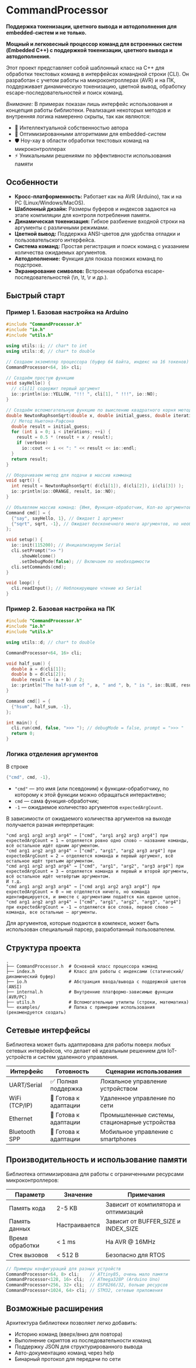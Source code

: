 # CommandProcessor

**Поддержка токенизации, цветного вывода и автодополнения для embedded-систем и не только.**


**Мощный и легковесный процессор команд для встроенных систем (Embedded C++) с поддержкой токенизации, цветного вывода и автодополнения.**

Этот проект представляет собой шаблонный класс на C++ для обработки текстовых команд в интерфейсах командной строки (CLI). Он разработан с учетом работы на микроконтроллерах (AVR) и на ПК, поддерживает динамическую токенизацию, цветной вывод, обработку escape-последовательностей и поиск команд.

*Внимание:* В примерах показан лишь интерфейс использования и концепция работы библиотеки. Реализация некоторых методов и внутренняя логика намеренно скрыты, так как являются:

* 🧠 Интеллектуальной собственностью автора
* 🔧 Оптимизированными алгоритмами для embedded-систем
* 🛡️ Ноу-хау в области обработки текстовых команд на микроконтроллерах
* ⚡ Уникальными решениями по эффективности использования памяти

## Особенности

* **Кросс-платформенность:** Работает как на AVR (Arduino), так и на PC (Linux/Windows/MacOS).
* **Шаблонный дизайн:** Размеры буферов и индексов задаются на этапе компиляции для контроля потребления памяти.
* **Динамическая токенизация:** Гибкое разбиение входной строки на аргументы с различными режимами.
* **Цветной вывод:** Поддержка ANSI-цветов для удобства отладки и пользовательского интерфейса.
* **Система команд:** Простая регистрация и поиск команд с указанием количества ожидаемых аргументов.
* **Автодополнение:** Функция для показа похожих команд по подстроке.
* **Экранирование символов:** Встроенная обработка escape-последовательностей (\n, \t, \r и др.).

## Быстрый старт
### Пример 1. Базовая настройка на Arduino

```C++
#include "CommandProcessor.h"
#include "io.h"
#include "utils.h"

using utils::i; // char* to int
using utils::d; // char* to double

// Создаем экземпляр процессора (буфер 64 байта, индекс на 16 токенов)
CommandProcessor<64, 16> cli;

// Создаём простую функцию
void sayHello() {
  // cli[1] содержит первый аргумент
  io::println(io::YELLOW, "!!! ", cli[1], " !!!", io::NO);
}

// Создаём вспомогательную функцию по выислению квадратного корня методом Ньютона-Рафсона 
double NewtonRaphsonSqrt(double x, double initial_guess, double iterations, bool verbose = false) {
  // Метод Ньютона-Рафсона
  double result = initial_guess;
  for (int i = 0; i < iterations; ++i) {
    result = 0.5 * (result + x / result);
    if (verbose)
      io::cout << i << ": " << result << io::endl;
  }
  return result;
}

// Оборачиваем метод для подачи в массив комманд
void sqrt() {
  int result = NewtonRaphsonSqrt( d(cli[1]), d(cli[2]), i(cli[3]) );
  io::println(io::ORANGE, result, io::NO);
}

// Объявляем массив команд: {Имя, Функция-обработчик, Кол-во аргументов}
Command cmd[] = {
  {"say", sayHello, 1}, // Ожидает 1 аргумент
  {"sqrt", sqrt, -1}, // Ожидает бесконечного много аргументов, но необходимо всего 3
};

void setup() {
  io::init(115200); // Инициализируем Serial
  cli.setPrompt(">> ")
     .showWelcome()
     .setDebugMode(false); // Включаем по необходимости
  cli.setCommands(cmd);
}

void loop() {
  cli.readInput(); // Неблокирующее чтение из Serial
}
```

### Пример 2. Базовая настройка на ПК
```C++
#include "CommandProcessor.h"
#include "io.h"
#include "utils.h"

using utils::d; // char* to double

CommandProcessor<64, 16> cli;

void half_sum() {
  double a = d(cli[1]);
  double b = d(cli[2]);
  double result = (a + b) / 2;
  io::println("The half-sum of ", a, " and ", b, " is ", io::BLUE, result, io::NO);
}

Command cmd[] = {
  {"hsum", half_sum, -1},
};

int main() {
  cli.run(cmd, false, ">>> "); // debugMode = false, prompt = ">>> "
  return 0;
}
```

### Логика отделения аргументов
В строке

```C++
{"cmd", cmd, -1},
```
* ```"cmd"```  — это имя (или псевдоним) к функции-обработчику, по которому к этой функции можно обращаться интерактивно;
* ```cmd```    — сама функция-обработчик;
* ```-1```     — ожидаемое количество аргументов ```expectedArgCount```.

В зависимости от ожидаемого количества аргументов на выходе получается разная интерпретация:

```text
"cmd arg1 arg2 arg3 arg4" → ["cmd", "arg1 arg2 arg3 arg4"] при expectedArgCount = 1 → отделяется ровно одно слово — название команды, всё остальное идёт одним аргументом.
"cmd arg1 arg2 arg3 arg4" → ["cmd", "arg1", "arg2 arg3 arg4"] при expectedArgCount = 2 → отделяется команда и первый аргумент, всё остальное идёт третьим аргументом.
"cmd arg1 arg2 arg3 arg4" → ["cmd", "arg1", "arg2", "arg3 arg4"] при expectedArgCount = 3 → отделяется команда и первый и второй аргументы, всё остальное идёт четвёртым аргументом.
И т.д.
"cmd arg1 arg2 arg3 arg4" → ["cmd arg1 arg2 arg3 arg4"] при expectedArgCount = 0 → не отделяется ничего, но команда идентифицируется, и вместе с аргументами подаётся как единое целое.
"cmd arg1 arg2 arg3 arg4" → ["cmd", "arg1", "arg2", "arg3", "arg4"] при expectedArgCount = -1 → отделяются все слова, первое слово — команда, все остальные — аргументы.
```

Для аргументов, которые подаются в комлексе, может быть использован специальный парсер, разработанный пользователем.

## Структура проекта
```text
.
├── CommandProcessor.h  # Основной класс процессора команд
├── index.h             # Класс для работы с индексами (статический/динамический буфер)
├── io.h                # Абстракция ввода/вывода с поддержкой цветов (ANSI)
├── internal.h          # Внутренние платформо-зависимые функции (AVR/PC)
├── utils.h             # Вспомогательные утилиты (строки, математика)
└── examples/           # Папка с примерами использования (рекомендуется создать)
```

## Сетевые интерфейсы

Библиотека может быть адаптирована для работы поверх любых сетевых интерфейсов, что делает её идеальным решением для IoT-устройств и систем удаленного управления.

| Интерфейс	| Готовность |	Сценарии использования |
|---|---|---|
| UART/Serial |	✅ Полная поддержка	| Локальное управление устройством |
| WiFi (TCP/IP) |	🔄 Готова к адаптации |	Удаленное управление по сети |
| Ethernet |	🔄 Готова к адаптации |	Промышленные системы, стационарные устройства |
| Bluetooth SPP |	🔄 Готова к адаптации |	Мобильное управление с smartphones |

## Производительность и использование памяти

Библиотека оптимизирована для работы с ограниченными ресурсами микроконтроллеров:

| Параметр | Значение |	Примечания |
|---|---|---|
| Память кода |	2-5 KB | Зависит от компилятора и оптимизаций |
| Память данных |	Настраивается |	Зависит от BUFFER_SIZE и INDEX_SIZE |
| Время обработки |	< 1 ms |	На AVR @ 16MHz |
| Стек вызовов |	< 512 B	| Безопасно для RTOS |

```C++
// Примеры конфигураций для разных устройств
CommandProcessor<64, 8> cli;    // ATtiny85, очень мало памяти
CommandProcessor<128, 16> cli;  // ATmega328P (Arduino Uno)  
CommandProcessor<256, 32> cli;  // ESP8266/32, больше ресурсов
CommandProcessor<1024, 64> cli; // STM32, сетевые приложения
```

## Возможные расширения

Архитектура библиотеки позволяет легко добавить:

* Историю команд (вверх/вниз для повтора)
* Выполнение скриптов из последовательности команд
* Поддержку JSON для структурированного вывода
* Авто-документацию команд через help
* Бинарный протокол для передачи по сети

